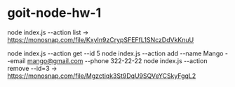 # goit-node-hw-1

node index.js --action list -> https://monosnap.com/file/KxyIn9zCrypSFEFfL1SNczDdVkKnuU

node index.js --action get --id 5
node index.js --action add --name Mango --email mango@gmail.com --phone 322-22-22
node index.js --action remove --id=3 -> https://monosnap.com/file/Mgzctiqk3St9DqU9SQVeYCSkyFgqL2
